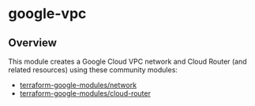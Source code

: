 # google-vpc

## Overview

This module creates a Google Cloud VPC network and Cloud Router (and related resources) using these community modules:

- [terraform-google-modules/network](https://registry.terraform.io/modules/terraform-google-modules/network/google/latest)
- [terraform-google-modules/cloud-router](https://registry.terraform.io/modules/terraform-google-modules/cloud-router/google/latest)
